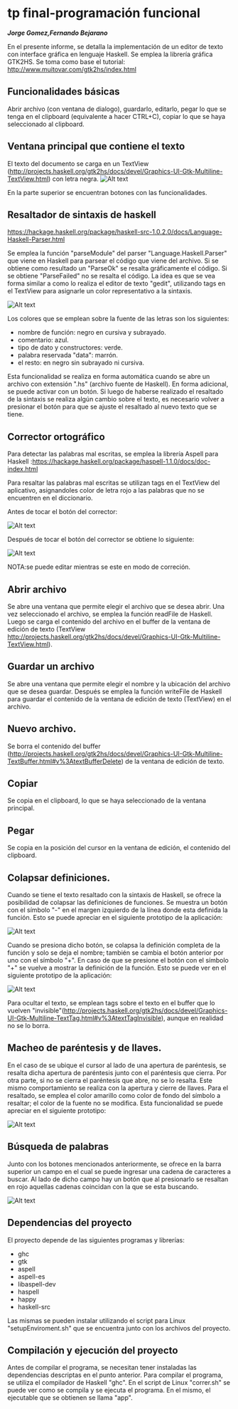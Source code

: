# tp final-programación funcional

***Jorge Gomez,Fernando Bejarano***

En el presente informe, se detalla la implementación de un editor de texto con interface gráfica en lenguaje Haskell. 
Se emplea la librería gráfica GTK2HS.
Se toma como base el tutorial: http://www.muitovar.com/gtk2hs/index.html

## Funcionalidades básicas
Abrir archivo (con ventana de dialogo), guardarlo, editarlo, pegar lo que se tenga en el clipboard (equivalente a hacer CTRL+C), copiar lo que se haya seleccionado al clipboard.

## Ventana principal que contiene el texto
El texto del documento se carga en un TextView (http://projects.haskell.org/gtk2hs/docs/devel/Graphics-UI-Gtk-Multiline-TextView.html)
 con letra negra.
![Alt text](https://raw.githubusercontent.com/jorexe/tpfinal-funcional/haskellSintax/prototipo/base.png)

En la parte superior se encuentran botones con las funcionalidades. 

## Resaltador de sintaxis de haskell
https://hackage.haskell.org/package/haskell-src-1.0.2.0/docs/Language-Haskell-Parser.html

Se emplea la función "parseModule" del parser "Language.Haskell.Parser" que viene en Haskell para parsear el código que viene del archivo. Si se obtiene como resultado un "ParseOk" se resalta gráficamente el código. Si se obtiene "ParseFailed" no se resalta el código.
La idea es que se vea forma similar a como lo realiza el editor de texto "gedit", utilizando tags en el TextView para asignarle un color representativo a la sintaxis.

![Alt text](https://raw.githubusercontent.com/jorexe/tpfinal-funcional/master/prototipo/gedit_haskell.png)

Los colores que se emplean sobre la fuente de las letras son los siguientes:
+ nombre de función: negro en cursiva y subrayado.
+ comentario: azul.
+ tipo de dato y constructores: verde.
+ palabra reservada "data": marrón.
+ el resto: en negro sin subrayado ni cursiva.

Esta funcionalidad se realiza en forma automática cuando se abre un archivo con extensión ".hs" (archivo fuente de Haskell). En forma adicional, se puede activar con un botón. Si luego de haberse realizado el resaltado de la sintaxis se realiza algún cambio sobre el texto, es necesario volver a presionar el botón para que se ajuste el resaltado al nuevo texto que se tiene.
## Corrector ortográfico
Para detectar las palabras mal escritas, se emplea la librería Aspell para Haskell :https://hackage.haskell.org/package/haspell-1.1.0/docs/doc-index.html

Para resaltar las palabras mal escritas se utilizan tags en el TextView del aplicativo, asignandoles color de letra rojo a las palabras que no se encuentren en el diccionario.

Antes de tocar el botón del corrector:

	
![Alt text](https://github.com/jorexe/tpfinal-funcional/blob/haskellSintax/prototipo/antes.png)

Después de tocar el botón del corrector se obtiene lo siguiente:

![Alt text](https://raw.githubusercontent.com/jorexe/tpfinal-funcional/haskellSintax/prototipo/despues.png)


NOTA:se puede editar mientras se este en modo de correción.

## Abrir archivo
Se abre una ventana que permite elegir el archivo que se desea abrir. Una vez seleccionado el archivo, se emplea la función readFile de Haskell. Luego se carga el contenido del archivo en el buffer de la ventana de edición de texto (TextView http://projects.haskell.org/gtk2hs/docs/devel/Graphics-UI-Gtk-Multiline-TextView.html).

## Guardar un archivo
Se abre una ventana que permite elegir el nombre y la ubicación del archivo que se desea guardar. Después se emplea la función writeFile de Haskell para guardar el contenido de la ventana de edición de texto (TextView) en el archivo. 

## Nuevo archivo.
Se borra el contenido del buffer (http://projects.haskell.org/gtk2hs/docs/devel/Graphics-UI-Gtk-Multiline-TextBuffer.html#v%3AtextBufferDelete) de la ventana de edición de texto.

## Copiar 
Se copia en el clipboard, lo que se haya seleccionado de la ventana principal.

## Pegar
Se copia en la posición del cursor en la ventana de edición, el contenido del clipboard.

## Colapsar definiciones.
Cuando se tiene el texto resaltado con la sintaxis de Haskell, se ofrece la posibilidad de colapsar las definiciones de funciones. Se muestra un botón con el símbolo "-" en el margen izquierdo de la línea donde esta definida la función. Esto se puede apreciar en el siguiente prototipo de la aplicación:

![Alt text](https://raw.githubusercontent.com/jorexe/tpfinal-funcional/haskellSintax/prototipo/antesColapsar.png)


Cuando se presiona dicho botón,  se colapsa la definición completa de la función y solo se deja el nombre; también se cambia el botón anterior por uno con el símbolo "+". En caso de que se presione el botón con el símbolo "+" se vuelve a mostrar la definición de la función. Esto se puede ver en el siguiente prototipo de la aplicación:

![Alt text](https://raw.githubusercontent.com/jorexe/tpfinal-funcional/haskellSintax/prototipo/despuesColapsar.png)

Para ocultar el texto, se emplean tags sobre el texto en el buffer que lo vuelven "invisible"(http://projects.haskell.org/gtk2hs/docs/devel/Graphics-UI-Gtk-Multiline-TextTag.html#v%3AtextTagInvisible), aunque en realidad no se lo borra.


## Macheo de paréntesis y de llaves.
En el caso de se ubique el cursor al lado de una apertura de paréntesis, se resalta dicha apertura de paréntesis junto con el paréntesis que cierra. Por otra parte, si no se cierra el paréntesis que abre, no se lo resalta.
Este mismo comportamiento se realiza con la apertura y cierre de llaves. Para el resaltado, se emplea el color amarillo como color de fondo del símbolo a resaltar; el color de la fuente no se modifica.
Esta funcionalidad se puede apreciar en el siguiente prototipo:

![Alt text](https://raw.githubusercontent.com/jorexe/tpfinal-funcional/haskellSintax/prototipo/parentesis.png)

## Búsqueda de palabras
Junto con los botones mencionados anteriormente, se ofrece en la barra superior un campo en el cual se puede ingresar una cadena de caracteres a buscar. Al lado de dicho campo hay un botón que al presionarlo se resaltan en rojo aquellas cadenas coincidan con la que se esta buscando.

![Alt text](https://raw.githubusercontent.com/jorexe/tpfinal-funcional/haskellSintax/prototipo/busqueda.png)



## Dependencias del proyecto
El proyecto depende de las siguientes programas y librerías:
+ ghc
+ gtk
+ aspell
+ aspell-es
+ libaspell-dev
+ haspell
+ happy
+ haskell-src

Las mismas se pueden instalar utilizando el script para Linux "setupEnviroment.sh" que se encuentra junto con los archivos del proyecto.

## Compilación y ejecución del proyecto
Antes de compilar el programa, se necesitan tener instaladas las dependencias descriptas en el punto anterior.
Para compilar el programa, se utiliza el compilador de Haskell "ghc". En el script de Linux "correr.sh" se puede ver como se compila y se ejecuta el programa. En el mismo, el ejecutable que se obtienen se llama "app".


